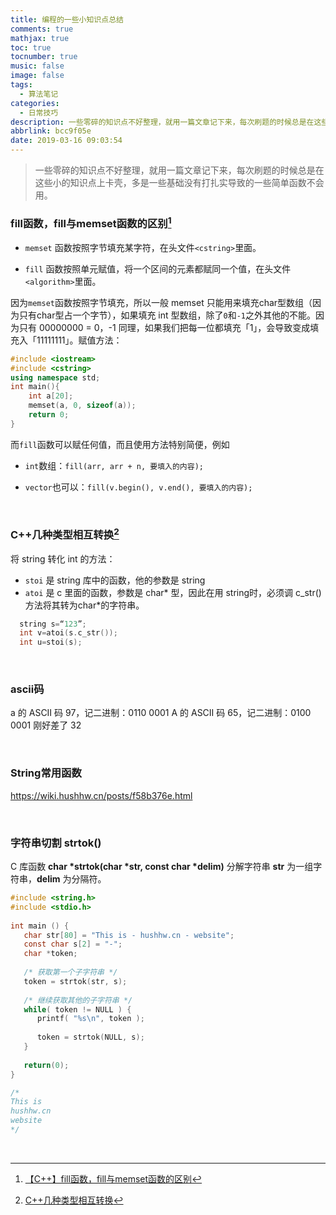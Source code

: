 ```yaml
---
title: 编程的一些小知识点总结
comments: true
mathjax: true
toc: true
tocnumber: true
music: false
image: false
tags:
  - 算法笔记
categories:
  - 日常技巧
description: 一些零碎的知识点不好整理，就用一篇文章记下来，每次刷题的时候总是在这些小的知识点上卡壳，多是一些基础没有打扎实导致的一些简单函数不会用。
abbrlink: bcc9f05e
date: 2019-03-16 09:03:54
---
```




> 一些零碎的知识点不好整理，就用一篇文章记下来，每次刷题的时候总是在这些小的知识点上卡壳，多是一些基础没有打扎实导致的一些简单函数不会用。



### fill函数，fill与memset函数的区别[^1]

* `memset` 函数按照字节填充某字符，在头文件`<cstring>`里面。

* `fill` 函数按照单元赋值，将一个区间的元素都赋同一个值，在头文件`<algorithm>`里面。

因为`memset`函数按照字节填充，所以一般 memset 只能用来填充char型数组（因为只有char型占一个字节），如果填充 int 型数组，除了`0`和`-1`之外其他的不能。因为只有 00000000 = 0，-1 同理，如果我们把每一位都填充「1」，会导致变成填充入「11111111」。赋值方法：

```c++
#include <iostream>
#include <cstring>
using namespace std;
int main(){
    int a[20];
    memset(a, 0, sizeof(a));
    return 0;
}
```

而`fill`函数可以赋任何值，而且使用方法特别简便，例如

* `int`数组：`fill(arr, arr + n, 要填入的内容);`

* `vector`也可以：`fill(v.begin(), v.end(), 要填入的内容);`

​         

### C++几种类型相互转换[^2]

将 string 转化 int 的方法：

* `stoi` 是 string 库中的函数，他的参数是 string
* `atoi` 是 c 里面的函数，参数是 char\* 型，因此在用 string时，必须调 c_str() 方法将其转为char\*的字符串。

```c++
  string s=“123”;
  int v=atoi(s.c_str());
  int u=stoi(s);
```

​         

### ascii码

a 的 ASCII 码 97，记二进制：0110 0001
A 的 ASCII 码 65，记二进制：0100 0001
刚好差了 32

​         

### String常用函数

https://wiki.hushhw.cn/posts/f58b376e.html

​           

### 字符串切割 strtok()

C 库函数 **char \*strtok(char \*str, const char \*delim)** 分解字符串 **str** 为一组字符串，**delim** 为分隔符。

```c
#include <string.h>
#include <stdio.h>
 
int main () {
   char str[80] = "This is - hushhw.cn - website";
   const char s[2] = "-";
   char *token;
   
   /* 获取第一个子字符串 */
   token = strtok(str, s);
   
   /* 继续获取其他的子字符串 */
   while( token != NULL ) {
      printf( "%s\n", token );
    
      token = strtok(NULL, s);
   }
   
   return(0);
}

/*
This is 
hushhw.cn 
website
*/
```

​          





[^1]: [【C++】fill函数，fill与memset函数的区别](https://blog.csdn.net/liuchuo/article/details/52296646)
[^2]: [C++几种类型相互转换](https://wiki.hushhw.cn/posts/48867be4.html)


